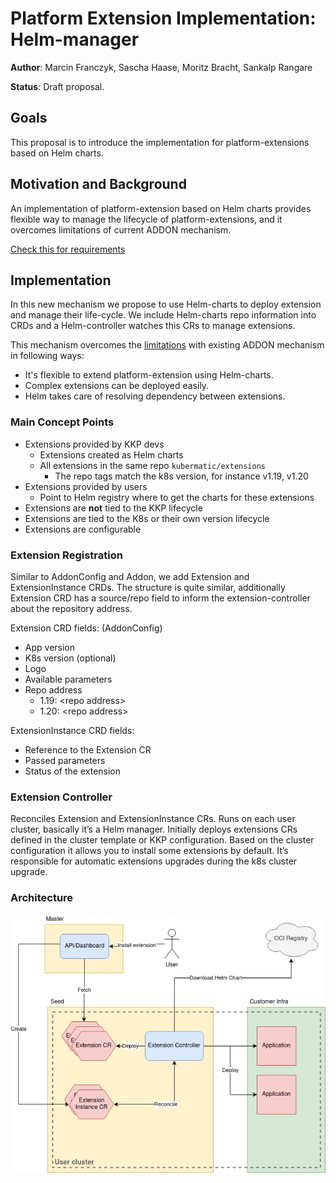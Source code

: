 # Platform Extension Implementation: Helm-manager

**Author**: Marcin Franczyk, Sascha Haase, Moritz Bracht, Sankalp Rangare

**Status**: Draft proposal.

## Goals

This proposal is to introduce the implementation for platform-extensions based
on Helm charts.

## Motivation and Background

An implementation of platform-extension based on Helm charts provides flexible
way to manage the lifecycle of platform-extensions, and it overcomes
limitations of current ADDON mechanism. 

[Check this for requirements](./platform-extensions.md#requirements-for-implementations)

## Implementation

In this new mechanism we propose to use Helm-charts to deploy extension and
manage their life-cycle. We include Helm-charts repo information into CRDs and
a Helm-controller watches this CRs to manage extensions.

This mechanism overcomes the [limitations](./platform-extensions.md#limitations)
with existing ADDON mechanism in following ways:

* It's flexible to extend platform-extension using Helm-charts.
* Complex extensions can be deployed easily.
* Helm takes care of resolving dependency between extensions.

### Main Concept Points

* Extensions provided by KKP devs
  * Extensions created as Helm charts
  * All extensions in the same repo `kubermatic/extensions`
    * The repo tags match the k8s version, for instance v1.19, v1.20
* Extensions provided by users
  * Point to Helm registry where to get the charts for these extensions
* Extensions are **not** tied to the KKP lifecycle
* Extensions are tied to the K8s or their own version lifecycle
* Extensions are configurable

### Extension Registration

Similar to AddonConfig and Addon, we add Extension and ExtensionInstance CRDs.
The structure is quite similar, additionally Extension CRD has a source/repo
field to inform the extension-controller about the repository address.

Extension CRD fields: (AddonConfig)
* App version
* K8s version (optional)
* Logo
* Available parameters
* Repo address
  * 1.19: &lt;repo address>
  * 1.20: &lt;repo address>

ExtensionInstance CRD fields:
* Reference to the Extension CR
* Passed parameters
* Status of the extension

### Extension Controller

Reconciles Extension and ExtensionInstance CRs. Runs on each user cluster,
basically it’s a Helm manager. Initially deploys extensions CRs defined in the
cluster template or KKP configuration. Based on the cluster configuration it
allows you to install some extensions by default. It’s responsible for
automatic extensions upgrades during the k8s cluster upgrade.

### Architecture
![Platform-extension architecture](./images/platform-extension-implementation-helm-manager.png)
